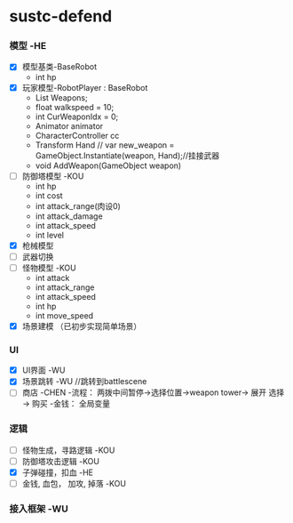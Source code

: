 # sustc-defend

### 模型 -HE
 - [x] 模型基类-BaseRobot
      - int hp
 - [x] 玩家模型-RobotPlayer : BaseRobot
      - List<WeaponBsdr> Weapons;
      - float walkspeed = 10;
      - int CurWeaponIdx = 0;
      - Animator animator
      - CharacterController cc
      - Transform Hand // var new_weapon = GameObject.Instantiate(weapon, Hand);//挂接武器
      - void AddWeapon(GameObject weapon)
 - [ ] 防御塔模型 -KOU
      - int hp
      - int cost
      - int attack_range(肉设0)
      - int attack_damage
      - int attack_speed
      - int level
 - [x] 枪械模型 
 - [ ] 武器切换
 - [ ] 怪物模型 -KOU
      - int attack
      - int attack_range
      - int attack_speed
      - int hp
      - int move_speed
 - [x] 场景建模  （已初步实现简单场景）
 
### UI
- [x] UI界面 -WU
- [x] 场景跳转 -WU  //跳转到battlescene
- [ ] 商店 -CHEN
    -流程： 两拨中间暂停->选择位置->weapon tower-> 展开 选择 -> 购买 
    -金钱： 全局变量

### 逻辑
- [ ] 怪物生成，寻路逻辑 -KOU
- [ ] 防御塔攻击逻辑 -KOU
- [x] 子弹碰撞，扣血 -HE
- [ ] 金钱, 血包， 加攻, 掉落 -KOU

### 接入框架 -WU
